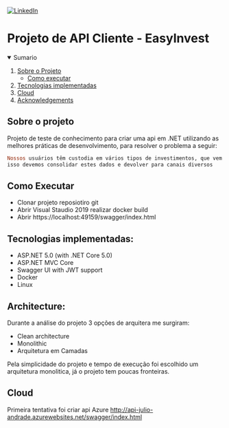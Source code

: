 [![LinkedIn][linkedin-shield]][linkedin-url]

# Projeto de API Cliente - EasyInvest

<details open="open">
  <summary>Sumario</summary>
  <ol>
    <li>
      <a href="#sobre-o-projeto">Sobre o Projeto</a>
      <ul>
        <li><a href="#como-executar">Como executar</a></li>
      </ul>
    </li>
    <li><a href="#tecnologias-implementadas">Tecnologias implementadas</a></li>
    <li><a href="#cloud">Cloud</a></li>
    <li><a href="#acknowledgements">Acknowledgements</a></li>
  </ol>
</details>

<!--#about-the-project-->
## Sobre o projeto

Projeto de teste de conhecimento para criar uma api em .NET utilizando as melhores práticas de desenvolvimento, para resolver o 
problema a seguir: 

```ruby
Nossos usuários têm custodia em vários tipos de investimentos, que vem de serviços distintos, para
isso devemos consolidar estes dados e devolver para canais diversos
```

## Como Executar

+ Clonar projeto reposiotiro git
+ Abrir Visual Staudio 2019 realizar docker build
+ Abrir https://localhost:49159/swagger/index.html

## Tecnologias implementadas:

- ASP.NET 5.0 (with .NET Core 5.0)
- ASP.NET MVC Core 
- Swagger UI with JWT support
- Docker
- Linux


## Architecture:

Durante a análise do projeto 3 opções de arquitera me surgiram: 

+ Clean architecture
+ Monolithic
+ Arquitetura em Camadas 
 
Pela simplicidade do projeto e tempo de execução foi escolhido um arquitetura monolitica, já o projeto tem poucas fronteiras.


## Cloud 

Primeira tentativa foi criar api Azure
http://api-julio-andrade.azurewebsites.net/swagger/index.html


[linkedin-url]: https://www.linkedin.com/in/julio-andrade-0b740469/
[linkedin-shield]: https://img.shields.io/badge/-LinkedIn-black.svg?style=for-the-badge&logo=linkedin&colorB=555
